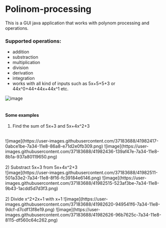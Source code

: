 # Polinom-processing
This is a GUI java application that works with polynom processing and operations.  
### Supported  operations:
-  addition
-  substraction
-  multiplication
-  division
-  derivation
-  integration
-  works with all kind of inputs such as 5x+5+5+3 or 44x^0+44+44x+44x^1 etc.  

![image](https://user-images.githubusercontent.com/37183688/41982254-a10649ea-7a33-11e8-9e49-e7961b1027d6.png)
<br>
<br>
#### Some examples
1) Find the sum of 5x+3 and 5x+4x^2+3  
<br>
![image](https://user-images.githubusercontent.com/37183688/41982417-0abce1be-7a34-11e8-86a8-e71d2e0fb309.png)  
![image](https://user-images.githubusercontent.com/37183688/41982436-139af47e-7a34-11e8-8b1a-937a80119650.png)  
<br>
<br>
2) Substract 5x+3 from 5x+4x^2+3   
<br>
![image](https://user-images.githubusercontent.com/37183688/41982511-501a33e2-7a34-11e8-8f16-fc39184e6146.png)
![image](https://user-images.githubusercontent.com/37183688/41982515-523af3be-7a34-11e8-9b43-1acdd5d7d3f3.png)  
<br>
<br>
2) Divide x^2+2x+1 with x+1  
![image](https://user-images.githubusercontent.com/37183688/41982620-949541f6-7a34-11e8-9dcf-d7cdf13f8e19.png)
![image](https://user-images.githubusercontent.com/37183688/41982626-96b7625c-7a34-11e8-8115-df560c64c262.png)
<br>
<br>
